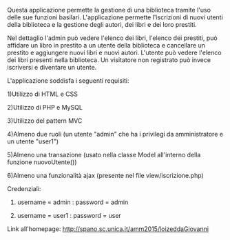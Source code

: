 Questa applicazione permette la gestione di una biblioteca tramite l'uso delle sue funzioni basilari.
L'applicazione permette l'iscrizioni di nuovi utenti della biblioteca e la gestione degli autori, dei libri e dei loro prestiti.

Nel dettaglio l'admin può vedere l'elenco dei libri, l'elenco dei prestiti, può affidare un libro in prestito a un utente della biblioteca e cancellare un prestito e aggiungere nuovi libri e nuovi autori.
L'utente può vedere l'elenco dei libri presenti nella biblioteca.
Un visitatore non registrato può invece iscriversi e diventare un utente.

L'applicazione soddisfa i seguenti requisiti:

1)Utilizzo di HTML e CSS

2)Utilizzo di PHP e MySQL

3)Utilizzo del pattern MVC

4)Almeno due ruoli (un utente "admin" che ha i privilegi da amministratore e un utente "user1")

5)Almeno una transazione (usato nella classe Model all'interno della funzione nuovoUtente())

6)Almeno una funzionalità ajax (presente nel file view/iscrizione.php)

Credenziali:

1) username = admin : password = admin

2) username = user1 : password = user

Link all'homepage: http://spano.sc.unica.it/amm2015/loizeddaGiovanni
